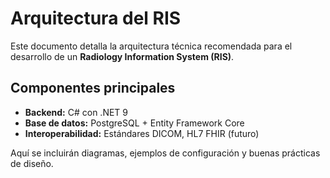 ﻿# Arquitectura del RIS

Este documento detalla la arquitectura técnica recomendada para el desarrollo de un **Radiology Information System (RIS)**.

## Componentes principales
- **Backend:** C# con .NET 9
- **Base de datos:** PostgreSQL + Entity Framework Core
- **Interoperabilidad:** Estándares DICOM, HL7 FHIR (futuro)

Aquí se incluirán diagramas, ejemplos de configuración y buenas prácticas de diseño.
